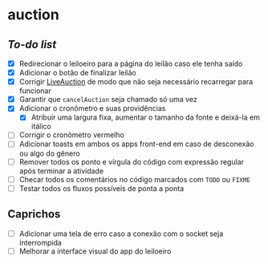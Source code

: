# auction

## *To-do list*

- [X] Redirecionar o leiloeiro para a página do leilão caso ele tenha saído
- [X] Adicionar o botão de finalizar leilão
- [X] Corrigir [LiveAuction](./auctioneer-app/src/pages/LiveAuction/index.tsx) de modo que não seja necessário recarregar para funcionar
- [X] Garantir que `cancelAuction` seja chamado só uma vez
- [X] Adicionar o cronômetro e suas providências
  - [X] Atribuir uma largura fixa, aumentar o tamanho da fonte e deixá-la em itálico
- [ ] Corrigir o cronômetro vermelho
- [ ] Adicionar toasts em ambos os apps front-end em caso de desconexão ou algo do gênero
- [ ] Remover todos os ponto e vírgula do código com expressão regular após terminar a atividade
- [ ] Checar todos os comentários no código marcados com `TODO` ou `FIXME`
- [ ] Testar todos os fluxos possíveis de ponta a ponta

## Caprichos

- [ ] Adicionar uma tela de erro caso a conexão com o socket seja interrompida
- [ ] Melhorar a interface visual do app do leiloeiro